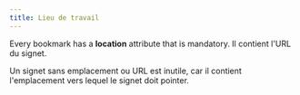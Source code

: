 ```yaml
---
title: Lieu de travail
---
```


Every bookmark has a **location** attribute that is mandatory. Il contient l'URL du signet.

Un signet sans emplacement ou URL est inutile, car il contient l'emplacement vers lequel le signet doit pointer.

